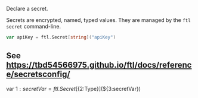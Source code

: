 Declare a secret.

Secrets are encrypted, named, typed values. They are managed by the `ftl secret` command-line.

```go
var apiKey = ftl.Secret[string]("apiKey")
```

See https://tbd54566975.github.io/ftl/docs/reference/secretsconfig/
---
var ${1:secretVar} = ftl.Secret[${2:Type}](${3:secretVar})
